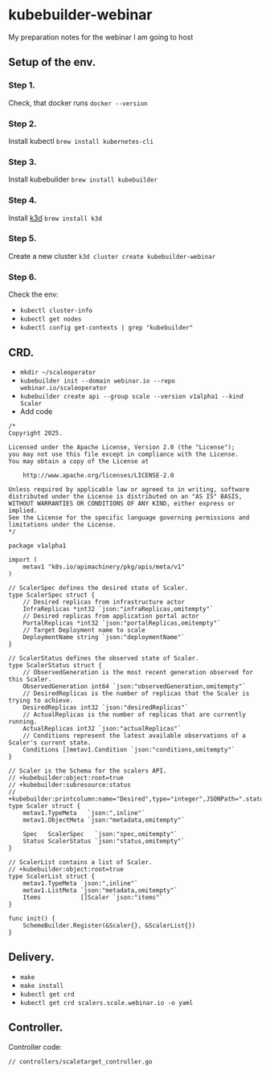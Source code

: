 # kubebuilder-webinar
My preparation notes for the webinar I am going to host


## Setup of the env.
### Step 1.
Check, that docker runs `docker --version`

### Step 2.
Install kubectl `brew install kubernetes-cli`

### Step 3.
Install kubebuilder `brew install kubebuilder`

### Step 4.
Install [k3d](https://k3d.io/stable/) `brew install k3d`

### Step 5.
Create a new cluster `k3d cluster create kubebuilder-webinar`

### Step 6.
Check the env:
* `kubectl cluster-info`
* `kubectl get nodes`
* `kubectl config get-contexts | grep "kubebuilder"`

## CRD.
* `mkdir ~/scaleoperator`
* `kubebuilder init --domain webinar.io --repo webinar.io/scaleoperator`
* `kubebuilder create api --group scale --version v1alpha1 --kind Scaler`
* Add code
```
/*
Copyright 2025.

Licensed under the Apache License, Version 2.0 (the "License");
you may not use this file except in compliance with the License.
You may obtain a copy of the License at

    http://www.apache.org/licenses/LICENSE-2.0

Unless required by applicable law or agreed to in writing, software
distributed under the License is distributed on an "AS IS" BASIS,
WITHOUT WARRANTIES OR CONDITIONS OF ANY KIND, either express or implied.
See the License for the specific language governing permissions and
limitations under the License.
*/

package v1alpha1

import (
	metav1 "k8s.io/apimachinery/pkg/apis/meta/v1"
)

// ScalerSpec defines the desired state of Scaler.
type ScalerSpec struct {
	// Desired replicas from infrastructure actor
	InfraReplicas *int32 `json:"infraReplicas,omitempty"`
	// Desired replicas from application portal actor
	PortalReplicas *int32 `json:"portalReplicas,omitempty"`
	// Target Deployment name to scale
	DeploymentName string `json:"deploymentName"`
}

// ScalerStatus defines the observed state of Scaler.
type ScalerStatus struct {
	// ObservedGeneration is the most recent generation observed for this Scaler.
	ObservedGeneration int64 `json:"observedGeneration,omitempty"`
	// DesiredReplicas is the number of replicas that the Scaler is trying to achieve.
	DesiredReplicas int32 `json:"desiredReplicas"`
	// ActualReplicas is the number of replicas that are currently running.
	ActualReplicas int32 `json:"actualReplicas"`
	// Conditions represent the latest available observations of a Scaler's current state.
	Conditions []metav1.Condition `json:"conditions,omitempty"`
}

// Scaler is the Schema for the scalers API.
// +kubebuilder:object:root=true
// +kubebuilder:subresource:status
// +kubebuilder:printcolumn:name="Desired",type="integer",JSONPath=".status.desiredReplicas"
type Scaler struct {
	metav1.TypeMeta   `json:",inline"`
	metav1.ObjectMeta `json:"metadata,omitempty"`

	Spec   ScalerSpec   `json:"spec,omitempty"`
	Status ScalerStatus `json:"status,omitempty"`
}

// ScalerList contains a list of Scaler.
// +kubebuilder:object:root=true
type ScalerList struct {
	metav1.TypeMeta `json:",inline"`
	metav1.ListMeta `json:"metadata,omitempty"`
	Items           []Scaler `json:"items"`
}

func init() {
	SchemeBuilder.Register(&Scaler{}, &ScalerList{})
}
```

## Delivery.
* `make`
* `make install`
* `kubectl get crd`
* `kubectl get crd scalers.scale.webinar.io -o yaml`

## Controller.
Controller code:
```
// controllers/scaletarget_controller.go
```
